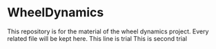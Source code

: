 # WheelDynamics

This repository is for the material of the wheel dynamics project. Every related file will be kept here. 
This line is trial
This is second trial
